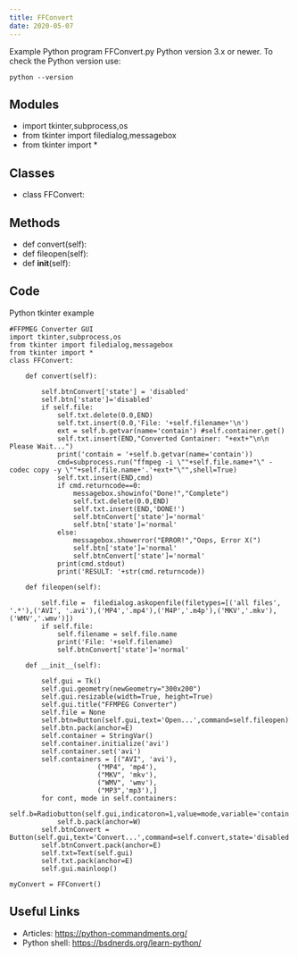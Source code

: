 ```yaml
---
title: FFConvert
date: 2020-05-07
---
```

Example Python program FFConvert.py
Python version 3.x or newer.
To check the Python version use:

    python --version

## Modules

* import tkinter,subprocess,os
* from tkinter import filedialog,messagebox
* from tkinter import *

## Classes

* class FFConvert:

## Methods

* def convert(self):
* def fileopen(self):
* def __init__(self):

## Code

Python tkinter example

    #FFPMEG Converter GUI
    import tkinter,subprocess,os
    from tkinter import filedialog,messagebox
    from tkinter import *
    class FFConvert:
        
        def convert(self):
            
            self.btnConvert['state'] = 'disabled'
            self.btn['state']='disabled'
            if self.file:
                self.txt.delete(0.0,END)
                self.txt.insert(0.0,'File: '+self.filename+'\n')
                ext = self.b.getvar(name='contain') #self.container.get()
                self.txt.insert(END,"Converted Container: "+ext+"\n\n Please Wait...")
                print('contain = '+self.b.getvar(name='contain'))
                cmd=subprocess.run("ffmpeg -i \""+self.file.name+"\" -codec copy -y \""+self.file.name+'.'+ext+"\"",shell=True)
                self.txt.insert(END,cmd)
                if cmd.returncode==0:
                    messagebox.showinfo("Done!","Complete")
                    self.txt.delete(0.0,END)
                    self.txt.insert(END,'DONE!')
                    self.btnConvert['state']='normal'
                    self.btn['state']='normal'
                else:
                    messagebox.showerror("ERROR!","Oops, Error X(")
                    self.btn['state']='normal'
                    self.btnConvert['state']='normal'
                print(cmd.stdout)
                print('RESULT: '+str(cmd.returncode))
                
        def fileopen(self):
            
            self.file =  filedialog.askopenfile(filetypes=[('all files', '.*'),('AVI', '.avi'),('MP4','.mp4'),('M4P','.m4p'),('MKV','.mkv'),('WMV','.wmv')])
            if self.file:
                self.filename = self.file.name
                print('File: '+self.filename)
                self.btnConvert['state']='normal'
    
        def __init__(self):
            
            self.gui = Tk()
            self.gui.geometry(newGeometry="300x200")
            self.gui.resizable(width=True, height=True)
            self.gui.title("FFMPEG Converter")
            self.file = None
            self.btn=Button(self.gui,text='Open...',command=self.fileopen)
            self.btn.pack(anchor=E)
            self.container = StringVar()
            self.container.initialize('avi')
            self.container.set('avi')
            self.containers = [("AVI", 'avi'),
                          ("MP4", 'mp4'),
                          ("MKV", 'mkv'),
                          ("WMV", 'wmv'),
                          ("MP3",'mp3'),]  
            for cont, mode in self.containers:
                self.b=Radiobutton(self.gui,indicatoron=1,value=mode,variable='contain',text=cont)
                self.b.pack(anchor=W)
            self.btnConvert = Button(self.gui,text='Convert...',command=self.convert,state='disabled')
            self.btnConvert.pack(anchor=E)
            self.txt=Text(self.gui)
            self.txt.pack(anchor=E)
            self.gui.mainloop()
        
    myConvert = FFConvert()

## Useful Links

- Articles: https://python-commandments.org/
- Python shell: https://bsdnerds.org/learn-python/
